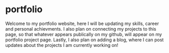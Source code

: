 # portfolio

Welcome to my portfolio website, here I will be updating my skills, career and personal achievments. I also plan on connecting my projects to this page, so that whatever appears publically on my github, will appear on my portfolio project page. Lastly, I also plan on adding a blog, where I can post updates about the projects I am currently working on!
